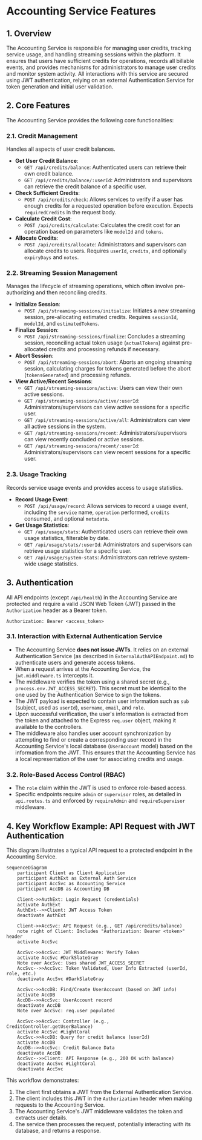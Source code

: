 # Accounting Service Features

## 1. Overview

The Accounting Service is responsible for managing user credits, tracking service usage, and handling streaming sessions within the platform. It ensures that users have sufficient credits for operations, records all billable events, and provides mechanisms for administrators to manage user credits and monitor system activity. All interactions with this service are secured using JWT authentication, relying on an external Authentication Service for token generation and initial user validation.

## 2. Core Features

The Accounting Service provides the following core functionalities:

### 2.1. Credit Management

Handles all aspects of user credit balances.

- **Get User Credit Balance**:
  - `GET /api/credits/balance`: Authenticated users can retrieve their own credit balance.
  - `GET /api/credits/balance/:userId`: Administrators and supervisors can retrieve the credit balance of a specific user.
- **Check Sufficient Credits**:
  - `POST /api/credits/check`: Allows services to verify if a user has enough credits for a requested operation before execution. Expects `requiredCredits` in the request body.
- **Calculate Credit Cost**:
  - `POST /api/credits/calculate`: Calculates the credit cost for an operation based on parameters like `modelId` and `tokens`.
- **Allocate Credits**:
  - `POST /api/credits/allocate`: Administrators and supervisors can allocate credits to users. Requires `userId`, `credits`, and optionally `expiryDays` and `notes`.

### 2.2. Streaming Session Management

Manages the lifecycle of streaming operations, which often involve pre-authorizing and then reconciling credits.

- **Initialize Session**:
  - `POST /api/streaming-sessions/initialize`: Initiates a new streaming session, pre-allocating estimated credits. Requires `sessionId`, `modelId`, and `estimatedTokens`.
- **Finalize Session**:
  - `POST /api/streaming-sessions/finalize`: Concludes a streaming session, reconciling actual token usage (`actualTokens`) against pre-allocated credits and processing refunds if necessary.
- **Abort Session**:
  - `POST /api/streaming-sessions/abort`: Aborts an ongoing streaming session, calculating charges for tokens generated before the abort (`tokensGenerated`) and processing refunds.
- **View Active/Recent Sessions**:
  - `GET /api/streaming-sessions/active`: Users can view their own active sessions.
  - `GET /api/streaming-sessions/active/:userId`: Administrators/supervisors can view active sessions for a specific user.
  - `GET /api/streaming-sessions/active/all`: Administrators can view all active sessions in the system.
  - `GET /api/streaming-sessions/recent`: Administrators/supervisors can view recently concluded or active sessions.
  - `GET /api/streaming-sessions/recent/:userId`: Administrators/supervisors can view recent sessions for a specific user.

### 2.3. Usage Tracking

Records service usage events and provides access to usage statistics.

- **Record Usage Event**:
  - `POST /api/usage/record`: Allows services to record a usage event, including the `service` name, `operation` performed, `credits` consumed, and optional `metadata`.
- **Get Usage Statistics**:
  - `GET /api/usage/stats`: Authenticated users can retrieve their own usage statistics, filterable by date.
  - `GET /api/usage/stats/:userId`: Administrators and supervisors can retrieve usage statistics for a specific user.
  - `GET /api/usage/system-stats`: Administrators can retrieve system-wide usage statistics.

## 3. Authentication

All API endpoints (except `/api/health`) in the Accounting Service are protected and require a valid JSON Web Token (JWT) passed in the `Authorization` header as a Bearer token.

```
Authorization: Bearer <access_token>
```

### 3.1. Interaction with External Authentication Service

- The Accounting Service **does not issue JWTs**. It relies on an external Authentication Service (as described in `ExternalAuthAPIEndpoint.md`) to authenticate users and generate access tokens.
- When a request arrives at the Accounting Service, the `jwt.middleware.ts` intercepts it.
- The middleware verifies the token using a shared secret (e.g., `process.env.JWT_ACCESS_SECRET`). This secret must be identical to the one used by the Authentication Service to sign the tokens.
- The JWT payload is expected to contain user information such as `sub` (subject, used as `userId`), `username`, `email`, and `role`.
- Upon successful verification, the user's information is extracted from the token and attached to the Express `req.user` object, making it available to the controllers.
- The middleware also handles user account synchronization by attempting to find or create a corresponding user record in the Accounting Service's local database (`UserAccount` model) based on the information from the JWT. This ensures that the Accounting Service has a local representation of the user for associating credits and usage.

### 3.2. Role-Based Access Control (RBAC)

- The `role` claim within the JWT is used to enforce role-based access.
- Specific endpoints require `admin` or `supervisor` roles, as detailed in `api.routes.ts` and enforced by `requireAdmin` and `requireSupervisor` middleware.

## 4. Key Workflow Example: API Request with JWT Authentication

This diagram illustrates a typical API request to a protected endpoint in the Accounting Service.

```mermaid
sequenceDiagram
    participant Client as Client Application
    participant AuthExt as External Auth Service
    participant AccSvc as Accounting Service
    participant AccDB as Accounting DB

    Client->>AuthExt: Login Request (credentials)
    activate AuthExt
    AuthExt-->>Client: JWT Access Token
    deactivate AuthExt

    Client->>AccSvc: API Request (e.g., GET /api/credits/balance)
    note right of Client: Includes "Authorization: Bearer <token>" header
    activate AccSvc

    AccSvc->>AccSvc: JWT Middleware: Verify Token
    activate AccSvc #DarkSlateGray
    Note over AccSvc: Uses shared JWT_ACCESS_SECRET
    AccSvc-->>AccSvc: Token Validated, User Info Extracted (userId, role, etc.)
    deactivate AccSvc #DarkSlateGray

    AccSvc->>AccDB: Find/Create UserAccount (based on JWT info)
    activate AccDB
    AccDB-->>AccSvc: UserAccount record
    deactivate AccDB
    Note over AccSvc: req.user populated

    AccSvc->>AccSvc: Controller (e.g., CreditController.getUserBalance)
    activate AccSvc #LightCoral
    AccSvc->>AccDB: Query for credit balance (userId)
    activate AccDB
    AccDB-->>AccSvc: Credit Balance Data
    deactivate AccDB
    AccSvc-->>Client: API Response (e.g., 200 OK with balance)
    deactivate AccSvc #LightCoral
    deactivate AccSvc
```

This workflow demonstrates:

1. The client first obtains a JWT from the External Authentication Service.
2. The client includes this JWT in the `Authorization` header when making requests to the Accounting Service.
3. The Accounting Service's JWT middleware validates the token and extracts user details.
4. The service then processes the request, potentially interacting with its database, and returns a response.
